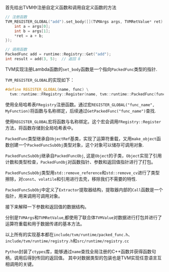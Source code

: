 首先给出TVM中注册自定义函数和调用自定义函数的方法
```cpp
// 注册函数
TVM_REGISTER_GLOBAL("add").set_body([](TVMArgs args, TVMRetValue* ret) {
    int a = args[0];
    int b = args[1];
    *ret = a + b;
});

// 调用函数
PackedFunc add = runtime::Registry::Get("add");
int result = add(3, 5);  // 返回 8
```
TVM实现注册Lambda函数的`set_body`函数是一个指向`PackedFunc`类型的指针.

`TVM_REGISTER_GLOBAL`的实现如下：
```cpp
#define REGISTER_GLOBAL(name, func) \
  tvm::runtime::FRegistry::Register(name, tvm::runtime::PackedFunc(func))
```

使用全局哈希表`FRegistry`注册函数。通过宏`REGISTER_GLOBAL("func_name", MyFunction)`将函数与名称绑定，后续通过`GetPackedFunc("func_name")`查找.

使用`REGISTER_GLOBAL`宏将函数与名称绑定。这个宏会调用`FRegistry::Register`方法，将函数存储到全局哈希表中。

`PackedFunc`类型继承自`ObjectRef`基类，实现了运算符重载，又用`make_object`函数创建一个`PackedFuncSubObj`类型对象，这个对象可以储存可调用对象.

`PackedFuncSubObj`继承自`PackedFuncObj`, 这是`Object`的子类，`Object`实现了引用计数和类型检查，`PackedFunObj`对函数指针、参数和返回值指针进行了打包。

`PackedFuncSubObj`类型用`std::remove_reference`和`std::remove_cv`进行了类型擦除，对`const`、`volatile`和引用进行去壳，移除我们不需要的特性.

`PackedFuncSubObj`中定义了`Extractor`提取器结构，提取器内部的`Call`函数是一个指针，用来调用可调用对象。

接下来解释一下参数和返回值的数据结构。

分别是`TVMArgs`和`TVMRetValue`,都使用了联合体`TVMValue`对数据进行打包并进行了运算符重载和用于数据传递的基本方法。

以上所有的实现基本都在`include/tvm/runtime/packed_func.h`、`include/tvm/runtime/registry.h`和`src/runtime/registry.cc`

`Python`封装了`ctypes`库，能够通过`name`查找全局注册的C++函数并获得函数句柄，调用后得到传回的返回值。
其中对数据类型的包装也是TVM实现任意语言互相调用的关键。
